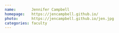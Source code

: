 ```yaml
---
name:       Jennifer Campbell
homepage:   https://jencampbell.github.io/
photo:      https://jencampbell.github.io/jen.jpg
categories: faculty
---
```

